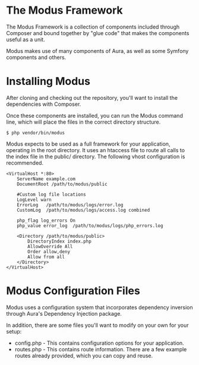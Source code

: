 The Modus Framework
===================

The Modus Framework is a collection of components included through Composer and bound together by "glue code" that makes the components useful as a unit.

Modus makes use of many components of Aura, as well as some Symfony components and others.

Installing Modus
================

After cloning and checking out the repository, you'll want to install the dependencies with Composer.

Once these components are installed, you can run the Modus command line, which will place the files in the correct directory structure.

```
$ php vendor/bin/modus
```

Modus expects to be used as a full framework for your application, operating in the root directory. It uses an htaccess file to route all calls to the index file in the public/ directory. The following vhost configuration is recommended.

```
<VirtualHost *:80>
    ServerName example.com
    DocumentRoot /path/to/modus/public
    
    #Custom log file locations
    LogLevel warn
    ErrorLog   /path/to/modus/logs/error.log
    CustomLog  /path/to/modus/logs/access.log combined

    php_flag log_errors On
    php_value error_log  /path/to/modus/logs/php_errors.log

    <Directory /path/to/modus/public>
        DirectoryIndex index.php
        AllowOverride All
        Order allow,deny
        Allow from all
    </Directory>
</VirtualHost>
```

Modus Configuration Files
=========================

Modus uses a configuration system that incorporates dependency inversion through Aura's Dependency Injection package.

In addition, there are some files you'll want to modify on your own for your setup:

* config.php - This contains configuration options for your application.
* routes.php - This contains route information. There are a few example routes already provided, which you can copy and reuse.


